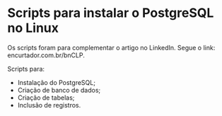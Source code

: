 # Scripts para instalar o PostgreSQL no Linux

Os scripts foram para complementar o artigo no LinkedIn. Segue o link: encurtador.com.br/bnCLP.

Scripts para:
- Instalação do PostgreSQL;
- Criação de banco de dados;
- Criação de tabelas;
- Inclusão de registros.
